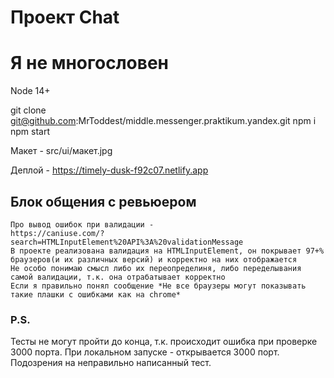 # Проект Chat
# Я не многословен

Node 14+

git clone git@github.com:MrToddest/middle.messenger.praktikum.yandex.git
npm i
npm start

Макет - src/ui/макет.jpg

Деплой - https://timely-dusk-f92c07.netlify.app


## Блок общения с ревьюером

    Про вывод ошибок при валидации - 
    https://caniuse.com/?search=HTMLInputElement%20API%3A%20validationMessage
    В проекте реализована валидация на HTMLInputElement, он покрывает 97+% браузеров(и их различных версий) и корректно на них отображается
    Не особо понимаю смысл либо их переопределиня, либо переделывания самой валидации, т.к. она отрабатывает корректно
    Если я правильно понял сообщение *Не все браузеры могут показывать такие плашки с ошибками как на chrome*

### P.S.
Тесты не могут пройти до конца, т.к. происходит ошибка при проверке 3000 порта. При локальном запуске - открывается 3000 порт. Подозрения на неправильно написанный тест. 